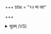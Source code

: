 +++
title = "१२ मा त्वा"

+++
<details><summary>मूलम् (VS)</summary>

मा त्वा॑ क्र॒व्याद॒भि मं॑स्ता॒रात्संक॑सुकाच्चर॒।  
रक्ष॑तु त्वा॒ द्यौ रक्ष॑तु पृ॑थि॒वी सूर्य॑श्च त्वा॒ रक्ष॑तां च॒न्द्रमा॑श्च।  
अ॒न्तरि॑क्षं रक्षतु देवहे॒त्याः ॥
</details>
